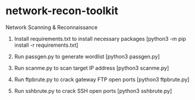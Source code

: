 # network-recon-toolkit

Network Scanning & Reconnaissance

1. Install requirements.txt to install necessary packages [python3 -m pip install -r requirements.txt]  

2. Run passgen.py to generate wordlist [python3 passgen.py]

3. Run scanme.py to scan target IP address [python3 scanme.py]

4. Run ftpbrute.py to crack gateway FTP open ports [python3 ftpbrute.py]

5. Run sshbrute.py to crack SSH open ports [python3 sshbrute.py]
 

